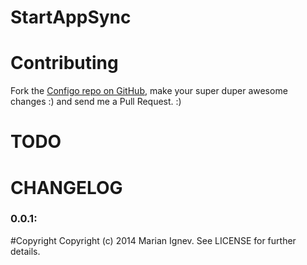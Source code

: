 StartAppSync
=======


# Contributing
Fork the [Configo repo on GitHub](https://github.com/mignev/startappsync), make your super duper awesome changes :) and send me a Pull Request. :)



# TODO

# CHANGELOG

### 0.0.1:


#Copyright
Copyright (c) 2014 Marian Ignev. See LICENSE for further details.
